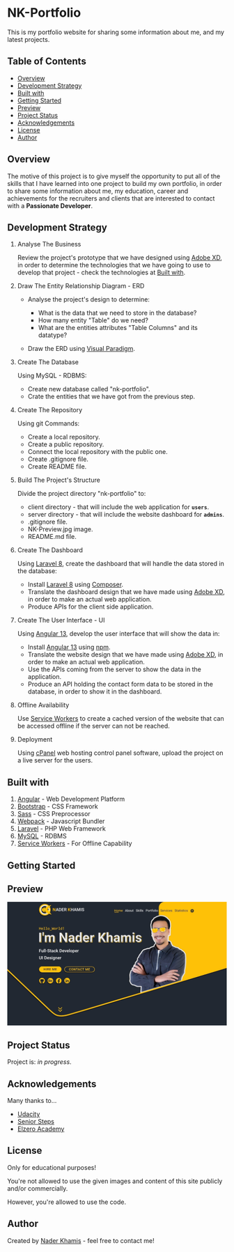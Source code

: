 # NK-Portfolio

This is my portfolio website for sharing some information about me, and my latest projects.

## Table of Contents

- [Overview](#overview)
- [Development Strategy](#development-strategy)
- [Built with](#built-with)
- [Getting Started](#getting-started)
- [Preview](#preview)
- [Project Status](#project-status)
- [Acknowledgements](#acknowledgements)
- [License](#license)
- [Author](#author)

## Overview

The motive of this project is to give myself the opportunity to put all of the skills that I have learned into one project to build my own portfolio, in order to share some information about me, my education, career and achievements for the recruiters and clients that are interested to contact with a **Passionate Developer**.

## Development Strategy

1.  Analyse The Business

    Review the project's prototype that we have designed using [Adobe XD](https://www.adobe.com/products/xd.html), in order to determine the technologies that we have going to use to develop that project - check the technologies at [Built with](#built-with).

2.  Draw The Entity Relationship Diagram - ERD

    - Analyse the project's design to determine:

      - What is the data that we need to store in the database?
      - How many entity "Table" do we need?
      - What are the entities attributes "Table Columns" and its datatype?

    - Draw the ERD using [Visual Paradigm](https://www.visual-paradigm.com/).

3.  Create The Database

    Using MySQL - RDBMS:

    - Create new database called "nk-portfolio".
    - Crate the entities that we have got from the previous step.

4.  Create The Repository

    Using git Commands:

    - Create a local repository.
    - Create a public repository.
    - Connect the local repository with the public one.
    - Create .gitignore file.
    - Create README file.

5.  Build The Project's Structure

    Divide the project directory "nk-portfolio" to:

    - client directory - that will include the web application for **`users`**.
    - server directory - that will include the website dashboard for **`admins`**.
    - .gitignore file.
    - NK-Preview.jpg image.
    - README.md file.

6.  Create The Dashboard

    Using [Laravel 8](https://laravel.com/docs/8.x), create the dashboard that will handle the data stored in the database:

    - Install [Laravel 8](https://laravel.com/docs/8.x) using [Composer](https://getcomposer.org/).
    - Translate the dashboard design that we have made using [Adobe XD](https://www.adobe.com/products/xd.html), in order to make an actual web application.
    - Produce APIs for the client side application.

7.  Create The User Interface - UI

    Using [Angular 13](https://angular.io/start), develop the user interface that will show the data in:

    - Install [Angular 13](https://angular.io/start) using [npm](https://www.npmjs.com/).
    - Translate the website design that we have made using [Adobe XD](https://www.adobe.com/products/xd.html), in order to make an actual web application.
    - Use the APIs coming from the server to show the data in the application.
    - Produce an API holding the contact form data to be stored in the database, in order to show it in the dashboard.

8.  Offline Availability

    Use [Service Workers](https://developers.google.com/web/fundamentals/primers/service-workers#what_is_a_service_worker) to create a cached version of the website that can be accessed offline if the server can not be reached.

9.  Deployment

    Using [cPanel](https://www.cpanel.net/) web hosting control panel software, upload the project on a live server for the users.

## Built with

1. [Angular](https://angular.io/) - Web Development Platform
2. [Bootstrap](https://getbootstrap.com/) - CSS Framework
3. [Sass](https://sass-lang.com/) - CSS Preprocessor
4. [Webpack](https://webpack.js.org/) - Javascript Bundler
5. [Laravel](https://laravel.com/) - PHP Web Framework
6. [MySQL](https://dev.mysql.com/) - RDBMS
7. [Service Workers](https://developers.google.com/web/fundamentals/primers/service-workers) - For Offline Capability

## Getting Started

## Preview

![NK-Home Screen](NK-preview.jpg)

## Project Status

Project is: _in progress_.

## Acknowledgements

Many thanks to...

- [Udacity](https://www.udacity.com/)
- [Senior Steps](http://www.seniorsteps.net/en?fbclid=IwAR3gcRbSVqUp8U2sPf5R4mDC9tRRunQZCjlADTMMUxJe-ywoDjdTWqxDeGQ)
- [Elzero Academy](https://elzero.org/)

## License

Only for educational purposes!

You're not allowed to use the given images and content of this site publicly and/or commercially.

However, you're allowed to use the code.

## Author

Created by [Nader Khamis](https://www.naderkhamis.com/) - feel free to contact me!
